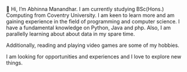 👋 Hi, I’m Abhinna Manandhar. I am currently studying BSc(Hons.) Computing from Coventry University.
I am keen to learn more and am gaining experience in the field of programming and computer science.
I have a fundamental knowledge on Python, Java and php.
Also, I am parallelly learning about about data in my spare time.

Additionally, reading and playing video games are some of my hobbies.

I am looking for opportunities and experiences and I love to explore new things.
